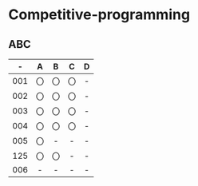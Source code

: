 # Competitive-programming

## ABC


| - | A | B | C | D |
| :-: | :-: | :-: | :-: | :-: |
| 001 | 〇 | 〇 | 〇 | - |
| 002 | 〇 | 〇 | 〇 | - |
| 003 | 〇 | 〇 | 〇 | - |
| 004 | 〇 | 〇 | 〇 | - |
| 005 | 〇 | - | - | - |
| 125 | 〇 | 〇 | - | - |
| 006 | - | - | - | - |
